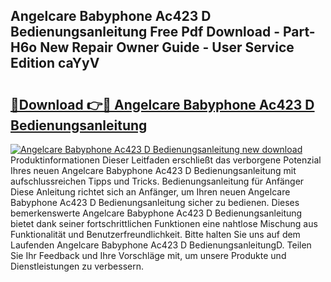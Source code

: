 ## Angelcare Babyphone Ac423 D Bedienungsanleitung Free Pdf Download - Part-H6o New Repair Owner Guide - User Service Edition caYyV

# <h2><a href="http://df4i6l.blite.top/?on=Angelcare+Babyphone+Ac423+D+Bedienungsanleitung">🔗Download 👉🔴 Angelcare Babyphone Ac423 D Bedienungsanleitung</a></h2>

[![Angelcare Babyphone Ac423 D Bedienungsanleitung new download](https://i.imgur.com/lujVjoI.png)](http://df4i6l.blite.top/?on=Angelcare+Babyphone+Ac423+D+Bedienungsanleitung)
Produktinformationen Dieser Leitfaden erschließt das verborgene Potenzial Ihres neuen Angelcare Babyphone Ac423 D Bedienungsanleitung mit aufschlussreichen Tipps und Tricks. Bedienungsanleitung für Anfänger Diese Anleitung richtet sich an Anfänger, um Ihren neuen Angelcare Babyphone Ac423 D Bedienungsanleitung sicher zu bedienen. Dieses bemerkenswerte Angelcare Babyphone Ac423 D Bedienungsanleitung bietet dank seiner fortschrittlichen Funktionen eine nahtlose Mischung aus Funktionalität und Benutzerfreundlichkeit. Bitte halten Sie uns auf dem Laufenden Angelcare Babyphone Ac423 D BedienungsanleitungD. Teilen Sie Ihr Feedback und Ihre Vorschläge mit, um unsere Produkte und Dienstleistungen zu verbessern.
